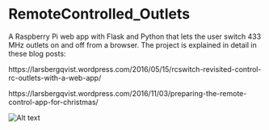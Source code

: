# RemoteControlled_Outlets
A Raspberry Pi web app with Flask and Python that lets the user switch 433 MHz outlets on and off from a browser. The project is explained in detail in these blog posts:
<p>
https://larsbergqvist.wordpress.com/2016/05/15/rcswitch-revisited-control-rc-outlets-with-a-web-app/
<p>
https://larsbergqvist.wordpress.com/2016/11/03/preparing-the-remote-control-app-for-christmas/

![Alt text](https://larsbergqvist.files.wordpress.com/2016/05/remote_and_iphoneapp.jpg?w=660 "Remote control")
